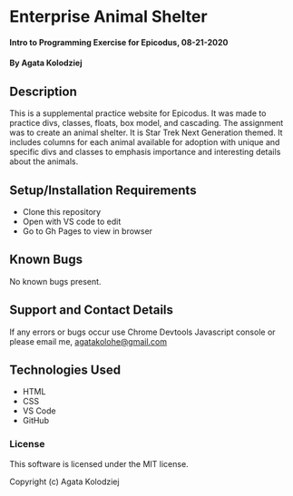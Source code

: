 # Enterprise Animal Shelter

#### Intro to Programming Exercise for Epicodus, 08-21-2020

#### By Agata Kolodziej

## Description

This is a supplemental practice website for Epicodus. It was made to practice divs, classes, floats, box model, and cascading. The assignment was to create an animal shelter. It is Star Trek Next Generation themed. It includes columns for each animal available for adoption with unique and specific divs and classes to emphasis importance and interesting details about the animals. 

## Setup/Installation Requirements

* Clone this repository
* Open with VS code to edit
* Go to Gh Pages to view in browser

## Known Bugs

No known bugs present.

## Support and Contact Details

If any errors or bugs occur use Chrome Devtools Javascript console or please email me, agatakolohe@gmail.com

## Technologies Used

* HTML
* CSS
* VS Code
* GitHub

### License

This software is licensed under the MIT license.

Copyright (c) Agata Kolodziej